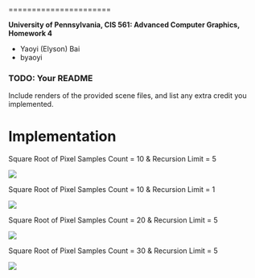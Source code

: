 ======================

**University of Pennsylvania, CIS 561: Advanced Computer Graphics, Homework 4**

* Yaoyi (Elyson) Bai
* byaoyi

### TODO: Your README
Include renders of the provided scene files, and list any extra credit you
implemented.

# **Implementation** #
Square Root of Pixel Samples Count = 10 & Recursion Limit = 5 

![](http://i.imgur.com/rBqRybW.png)

Square Root of Pixel Samples Count = 10 & Recursion Limit = 1 

![](http://i.imgur.com/MI8bxKm.png)

Square Root of Pixel Samples Count = 20 & Recursion Limit = 5 

![](http://i.imgur.com/er5nc2a.png)

Square Root of Pixel Samples Count = 30 & Recursion Limit = 5 

![](http://i.imgur.com/Lwj8btw.png)